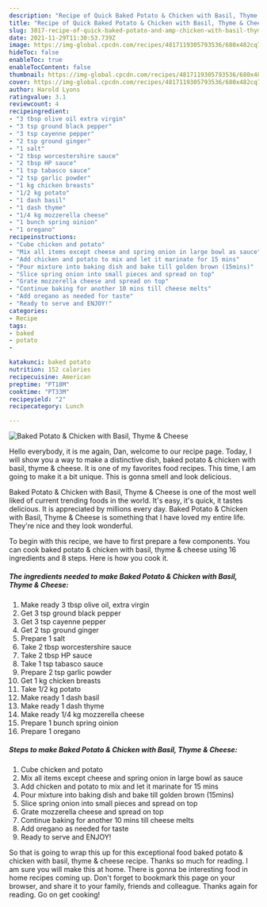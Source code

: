 ```yaml
---
description: "Recipe of Quick Baked Potato & Chicken with Basil, Thyme & Cheese"
title: "Recipe of Quick Baked Potato & Chicken with Basil, Thyme & Cheese"
slug: 3017-recipe-of-quick-baked-potato-and-amp-chicken-with-basil-thyme-and-amp-cheese
date: 2021-11-29T11:30:53.739Z
image: https://img-global.cpcdn.com/recipes/4817119305793536/680x482cq70/baked-potato-chicken-with-basil-thyme-cheese-recipe-main-photo.jpg
hideToc: false
enableToc: true
enableTocContent: false
thumbnail: https://img-global.cpcdn.com/recipes/4817119305793536/680x482cq70/baked-potato-chicken-with-basil-thyme-cheese-recipe-main-photo.jpg
cover: https://img-global.cpcdn.com/recipes/4817119305793536/680x482cq70/baked-potato-chicken-with-basil-thyme-cheese-recipe-main-photo.jpg
author: Harold Lyons
ratingvalue: 3.1
reviewcount: 4
recipeingredient:
- "3 tbsp olive oil extra virgin"
- "3 tsp ground black pepper"
- "3 tsp cayenne pepper"
- "2 tsp ground ginger"
- "1 salt"
- "2 tbsp worcestershire sauce"
- "2 tbsp HP sauce"
- "1 tsp tabasco sauce"
- "2 tsp garlic powder"
- "1 kg chicken breasts"
- "1/2 kg potato"
- "1 dash basil"
- "1 dash thyme"
- "1/4 kg mozzerella cheese"
- "1 bunch spring oinion"
- "1 oregano"
recipeinstructions:
- "Cube chicken and potato"
- "Mix all items except cheese and spring onion in large bowl as sauce"
- "Add chicken and potato to mix and let it marinate for 15 mins"
- "Pour mixture into baking dish and bake till golden brown (15mins)"
- "Slice spring onion into small pieces and spread on top"
- "Grate mozzerella cheese and spread on top"
- "Continue baking for another 10 mins till cheese melts"
- "Add oregano as needed for taste"
- "Ready to serve and ENJOY!"
categories:
- Recipe
tags:
- baked
- potato
- 

katakunci: baked potato  
nutrition: 152 calories
recipecuisine: American
preptime: "PT18M"
cooktime: "PT33M"
recipeyield: "2"
recipecategory: Lunch

---
```



![Baked Potato & Chicken with Basil, Thyme & Cheese](https://img-global.cpcdn.com/recipes/4817119305793536/680x482cq70/baked-potato-chicken-with-basil-thyme-cheese-recipe-main-photo.jpg)

Hello everybody, it is me again, Dan, welcome to our recipe page. Today, I will show you a way to make a distinctive dish, baked potato & chicken with basil, thyme & cheese. It is one of my favorites food recipes. This time, I am going to make it a bit unique. This is gonna smell and look delicious.

Baked Potato & Chicken with Basil, Thyme & Cheese is one of the most well liked of current trending foods in the world. It's easy, it's quick, it tastes delicious. It is appreciated by millions every day. Baked Potato & Chicken with Basil, Thyme & Cheese is something that I have loved my entire life. They're nice and they look wonderful.




To begin with this recipe, we have to first prepare a few components. You can cook baked potato & chicken with basil, thyme & cheese using 16 ingredients and 8 steps. Here is how you cook it.

<!--inarticleads1-->

##### The ingredients needed to make Baked Potato & Chicken with Basil, Thyme & Cheese:

1. Make ready 3 tbsp olive oil, extra virgin
1. Get 3 tsp ground black pepper
1. Get 3 tsp cayenne pepper
1. Get 2 tsp ground ginger
1. Prepare 1 salt
1. Take 2 tbsp worcestershire sauce
1. Take 2 tbsp HP sauce
1. Take 1 tsp tabasco sauce
1. Prepare 2 tsp garlic powder
1. Get 1 kg chicken breasts
1. Take 1/2 kg potato
1. Make ready 1 dash basil
1. Make ready 1 dash thyme
1. Make ready 1/4 kg mozzerella cheese
1. Prepare 1 bunch spring oinion
1. Prepare 1 oregano




<!--inarticleads2-->

##### Steps to make Baked Potato & Chicken with Basil, Thyme & Cheese:

1. Cube chicken and potato
1. Mix all items except cheese and spring onion in large bowl as sauce
1. Add chicken and potato to mix and let it marinate for 15 mins
1. Pour mixture into baking dish and bake till golden brown (15mins)
1. Slice spring onion into small pieces and spread on top
1. Grate mozzerella cheese and spread on top
1. Continue baking for another 10 mins till cheese melts
1. Add oregano as needed for taste
1. Ready to serve and ENJOY!



So that is going to wrap this up for this exceptional food baked potato & chicken with basil, thyme & cheese recipe. Thanks so much for reading. I am sure you will make this at home. There is gonna be interesting food in home recipes coming up. Don't forget to bookmark this page on your browser, and share it to your family, friends and colleague. Thanks again for reading. Go on get cooking!
